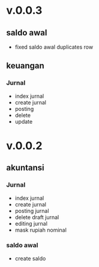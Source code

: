 # v.0.0.3
## saldo awal 
- fixed saldo awal duplicates row

## keuangan 
### Jurnal 
  - index jurnal 
  - create jurnal 
  - posting
  - delete
  - update




# v.0.0.2
## akuntansi 
### Jurnal
 - index jurnal 
 - create jurnal 
 - posting jurnal 
 - delete draft jurnal 
 - editing jurnal 
 - mask rupiah nominal

### saldo awal 
 - create saldo
